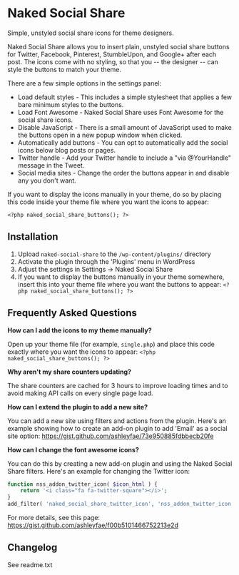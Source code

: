 # Naked Social Share

Simple, unstyled social share icons for theme designers.

Naked Social Share allows you to insert plain, unstyled social share buttons for Twitter, Facebook, Pinterest, StumbleUpon, and Google+ after each post. The icons come with no styling, so that you -- the designer -- can style the buttons to match your theme.

There are a few simple options in the settings panel:

* Load default styles - This includes a simple stylesheet that applies a few bare minimum styles to the buttons.
* Load Font Awesome - Naked Social Share uses Font Awesome for the social share icons.
* Disable JavaScript - There is a small amount of JavaScript used to make the buttons open in a new popup window when clicked.
* Automatically add buttons - You can opt to automatically add the social icons below blog posts or pages.
* Twitter handle - Add your Twitter handle to include a "via @YourHandle" message in the Tweet.
* Social media sites - Change the order the buttons appear in and disable any you don't want.

If you want to display the icons manually in your theme, do so by placing this code inside your theme file where you want the icons to appear:

`<?php naked_social_share_buttons(); ?>`

## Installation

1. Upload `naked-social-share` to the `/wp-content/plugins/` directory
2. Activate the plugin through the 'Plugins' menu in WordPress
3. Adjust the settings in Settings -> Naked Social Share
4. If you want to display the buttons manually in your theme somewhere, insert this into your theme file where you want the buttons to appear: `<?php naked_social_share_buttons(); ?>`

## Frequently Asked Questions

**How can I add the icons to my theme manually?**

Open up your theme file (for example, `single.php`) and place this code exactly where you want the icons to appear: `<?php naked_social_share_buttons(); ?>`

**Why aren't my share counters updating?**

The share counters are cached for 3 hours to improve loading times and to avoid making API calls on every single page load.

**How can I extend the plugin to add a new site?**

You can add a new site using filters and actions from the plugin. Here's an example showing how to create an add-on plugin to add 'Email' as a social site option: https://gist.github.com/ashleyfae/73e950885fdbbecb20fe

**How can I change the font awesome icons?**

You can do this by creating a new add-on plugin and using the Naked Social Share filters. Here's an example for changing the Twitter icon:

```php
function nss_addon_twitter_icon( $icon_html ) {
	return '<i class="fa fa-twitter-square"></i>';
}
add_filter( 'naked_social_share_twitter_icon', 'nss_addon_twitter_icon' );
```

For more details, see this page: https://gist.github.com/ashleyfae/f00b5101466752213e2d

## Changelog

See readme.txt
